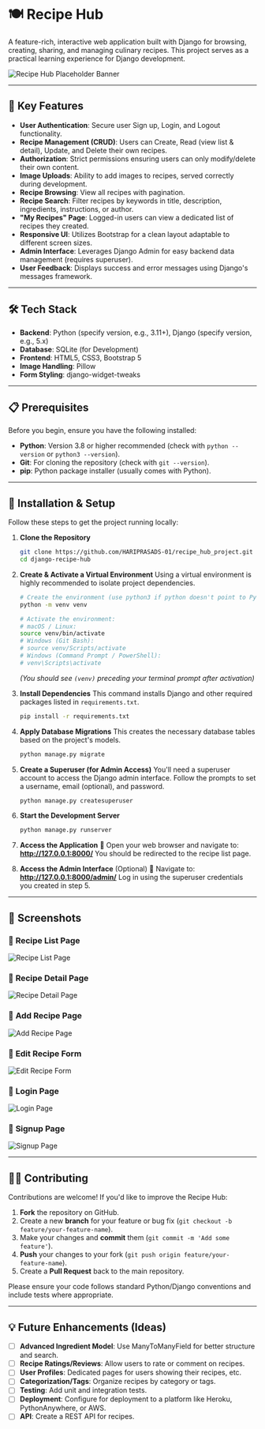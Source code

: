 # 🍽️ Recipe Hub

A feature-rich, interactive web application built with Django for browsing, creating, sharing, and managing culinary recipes. This project serves as a practical learning experience for Django development.

<!-- Add a compelling screenshot of your running application here! -->
<!-- ![Recipe Hub Screenshot](./docs/screenshot.png) -->
![Recipe Hub Placeholder Banner](https://via.placeholder.com/800x300.png?text=Recipe+Hub+-+Add+Screenshot!)

---

## 📌 Key Features

- **User Authentication**: Secure user Sign up, Login, and Logout functionality.
- **Recipe Management (CRUD)**: Users can Create, Read (view list & detail), Update, and Delete their own recipes.
- **Authorization**: Strict permissions ensuring users can only modify/delete their own content.
- **Image Uploads**: Ability to add images to recipes, served correctly during development.
- **Recipe Browsing**: View all recipes with pagination.
- **Recipe Search**: Filter recipes by keywords in title, description, ingredients, instructions, or author.
- **"My Recipes" Page**: Logged-in users can view a dedicated list of recipes they created.
- **Responsive UI**: Utilizes Bootstrap for a clean layout adaptable to different screen sizes.
- **Admin Interface**: Leverages Django Admin for easy backend data management (requires superuser).
- **User Feedback**: Displays success and error messages using Django's messages framework.

---

## 🛠️ Tech Stack

- **Backend**: Python (specify version, e.g., 3.11+), Django (specify version, e.g., 5.x)
- **Database**: SQLite (for Development)
- **Frontend**: HTML5, CSS3, Bootstrap 5
- **Image Handling**: Pillow
- **Form Styling**: django-widget-tweaks

---

## 📋 Prerequisites

Before you begin, ensure you have the following installed:

- **Python**: Version 3.8 or higher recommended (check with `python --version` or `python3 --version`).
- **Git**: For cloning the repository (check with `git --version`).
- **pip**: Python package installer (usually comes with Python).

---

## 🚀 Installation & Setup

Follow these steps to get the project running locally:

1. **Clone the Repository**
    ```sh
    git clone https://github.com/HARIPRASADS-01/recipe_hub_project.git
    cd django-recipe-hub
    ```

2. **Create & Activate a Virtual Environment**
    Using a virtual environment is highly recommended to isolate project dependencies.
    ```sh
    # Create the environment (use python3 if python doesn't point to Python 3)
    python -m venv venv

    # Activate the environment:
    # macOS / Linux:
    source venv/bin/activate
    # Windows (Git Bash):
    # source venv/Scripts/activate
    # Windows (Command Prompt / PowerShell):
    # venv\Scripts\activate
    ```
    *(You should see `(venv)` preceding your terminal prompt after activation)*

3. **Install Dependencies**
    This command installs Django and other required packages listed in `requirements.txt`.
    ```sh
    pip install -r requirements.txt
    ```

4. **Apply Database Migrations**
    This creates the necessary database tables based on the project's models.
    ```sh
    python manage.py migrate
    ```

5. **Create a Superuser (for Admin Access)**
    You'll need a superuser account to access the Django admin interface. Follow the prompts to set a username, email (optional), and password.
    ```sh
    python manage.py createsuperuser
    ```

6. **Start the Development Server**
    ```sh
    python manage.py runserver
    ```

7. **Access the Application**
    🔗 Open your web browser and navigate to: **http://127.0.0.1:8000/**
    You should be redirected to the recipe list page.

8. **Access the Admin Interface** (Optional)
    🔗 Navigate to: **http://127.0.0.1:8000/admin/**
    Log in using the superuser credentials you created in step 5.

---

## 📸 Screenshots  

### 🔹 **Recipe List Page**  
![Recipe List Page](assets/Recipe_List_Page.png)  

### 🔹 **Recipe Detail Page**  
![Recipe Detail Page](assets/Recipe_Detail_Page.png)  

### 🔹 **Add Recipe Page**  
![Add Recipe Page](assets/Add_Page.png)  

### 🔹 **Edit Recipe Form**  
![Edit Recipe Form](assets/Edit_Form.png)  

### 🔹 **Login Page**  
![Login Page](assets/Login_Page.png)  

### 🔹 **Signup Page**  
![Signup Page](assets/Signup_Page.png)  

---

## 🧑‍💻 Contributing

Contributions are welcome! If you'd like to improve the Recipe Hub:

1. **Fork** the repository on GitHub.
2. Create a new **branch** for your feature or bug fix (`git checkout -b feature/your-feature-name`).
3. Make your changes and **commit** them (`git commit -m 'Add some feature'`).
4. **Push** your changes to your fork (`git push origin feature/your-feature-name`).
5. Create a **Pull Request** back to the main repository.

Please ensure your code follows standard Python/Django conventions and include tests where appropriate.

---

## 💡 Future Enhancements (Ideas)

- [ ] **Advanced Ingredient Model**: Use ManyToManyField for better structure and search.
- [ ] **Recipe Ratings/Reviews**: Allow users to rate or comment on recipes.
- [ ] **User Profiles**: Dedicated pages for users showing their recipes, etc.
- [ ] **Categorization/Tags**: Organize recipes by category or tags.
- [ ] **Testing**: Add unit and integration tests.
- [ ] **Deployment**: Configure for deployment to a platform like Heroku, PythonAnywhere, or AWS.
- [ ] **API**: Create a REST API for recipes.

